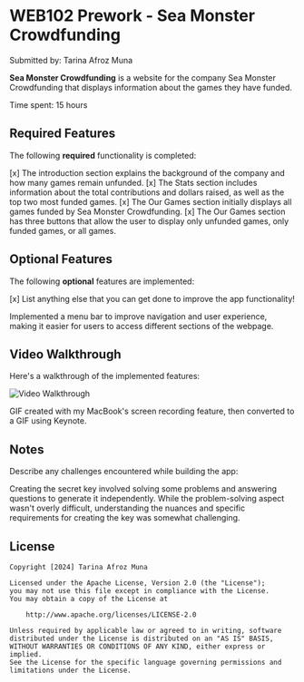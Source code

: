 # WEB102 Prework - Sea Monster Crowdfunding

Submitted by: Tarina Afroz Muna 

**Sea Monster Crowdfunding** is a website for the company Sea Monster Crowdfunding that displays information about the games they have funded.

Time spent: 15 hours 

## Required Features

The following **required** functionality is completed:

[x] The introduction section explains the background of the company and how many games remain unfunded.
[x] The Stats section includes information about the total contributions and dollars raised, as well as the top two most funded games.
[x] The Our Games section initially displays all games funded by Sea Monster Crowdfunding.
[x] The Our Games section has three buttons that allow the user to display only unfunded games, only funded games, or all games.

## Optional Features

The following **optional** features are implemented:

[x] List anything else that you can get done to improve the app functionality!

Implemented a menu bar to improve navigation and user experience, making it easier for users to access different sections of the webpage.

## Video Walkthrough

Here's a walkthrough of the implemented features:

<img src='assets/SeaMonsterCrowdfunding.gif' title='Video Walkthrough' width='' alt='Video Walkthrough' />

GIF created with my MacBook's screen recording feature, then converted to a GIF using Keynote.

## Notes

Describe any challenges encountered while building the app:

Creating the secret key involved solving some problems and answering questions to generate it independently. While the problem-solving aspect wasn't overly difficult, understanding the nuances and specific requirements for creating the key was somewhat challenging.

## License

    Copyright [2024] Tarina Afroz Muna

    Licensed under the Apache License, Version 2.0 (the "License");
    you may not use this file except in compliance with the License.
    You may obtain a copy of the License at

        http://www.apache.org/licenses/LICENSE-2.0

    Unless required by applicable law or agreed to in writing, software
    distributed under the License is distributed on an "AS IS" BASIS,
    WITHOUT WARRANTIES OR CONDITIONS OF ANY KIND, either express or implied.
    See the License for the specific language governing permissions and
    limitations under the License.
